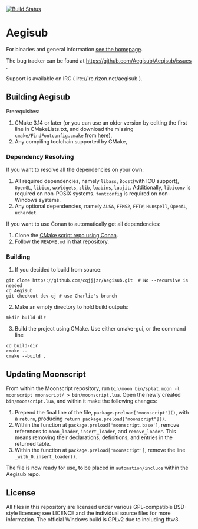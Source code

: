 [![Build Status](https://travis-ci.org/wangqr/Aegisub.svg?branch=dev)](https://travis-ci.org/wangqr/Aegisub)

# Aegisub

For binaries and general information [see the homepage](http://www.aegisub.org).

The bug tracker can be found at https://github.com/Aegisub/Aegisub/issues .

Support is available on IRC ( irc://irc.rizon.net/aegisub ).

## Building Aegisub

Prerequisites:

1. CMake 3.14 or later (or you can use an older version by editing the first line in CMakeLists.txt, and download the missing `cmake/FindFontconfig.cmake` from [here](https://gitlab.kitware.com/cmake/cmake/blob/master/Modules/FindFontconfig.cmake)),
2. Any compiling toolchain supported by CMake,

### Dependency Resolving

If you want to resoive all the dependencies on your own:

1. All required dependencies, namely `libass`, `Boost`(with ICU support), `OpenGL`, `libicu`, `wxWidgets`, `zlib`, `luabins`, `luajit`. Additionally, `libiconv` is required on non-POSIX systems. `fontconfig` is required on non-Windows systems.
2. Any optional dependencies, namely `ALSA`, `FFMS2`, `FFTW`, `Hunspell`, `OpenAL`, `uchardet`.

If you want to use Conan to automatically get all dependencies:

1. Clone the [CMake script repo using Conan](https://github.com/cqjjjzr/Aegisub-Conan-CMake).
2. Follow the `README.md` in that repository.

### Building

1. If you decided to build from source:
```shell
git clone https://github.com/cqjjjzr/Aegisub.git  # No --recursive is needed
cd Aegisub
git checkout dev-cj # use Charlie's branch
```
2. Make an empty directory to hold build outputs:
```shell
mkdir build-dir
```
3. Build the project using CMake. Use either cmake-gui, or the command line
```shell
cd build-dir
cmake ..
cmake --build .
```

## Updating Moonscript

From within the Moonscript repository, run `bin/moon bin/splat.moon -l moonscript moonscript/ > bin/moonscript.lua`.
Open the newly created `bin/moonscript.lua`, and within it make the following changes:

1. Prepend the final line of the file, `package.preload["moonscript"]()`, with a `return`, producing `return package.preload["moonscript"]()`.
2. Within the function at `package.preload['moonscript.base']`, remove references to `moon_loader`, `insert_loader`, and `remove_loader`. This means removing their declarations, definitions, and entries in the returned table.
3. Within the function at `package.preload['moonscript']`, remove the line `_with_0.insert_loader()`.

The file is now ready for use, to be placed in `automation/include` within the Aegisub repo.

## License

All files in this repository are licensed under various GPL-compatible BSD-style licenses; see LICENCE and the individual source files for more information.
The official Windows build is GPLv2 due to including fftw3.
